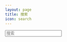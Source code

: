 ```yaml
---
layout: page
title: 搜索
icon: search
---
```


<!-- 引入搜索 -->
<script src="https://unpkg.com/vue@3/dist/vue.global.js"></script>
<script>
  const { createApp, ref } = Vue
  createApp({
    setup() {
      const qw = ref('');

      function search(){
        console.log(`The query research is : ${qw}`);
      }

      return {
        qw
      }
    }
  }).mount('#app')
</script>

<div id="app">
    <input type="text" class="form-control" v-model="qw" @keyup.enter="search" placeholder="搜索" />
</div>
